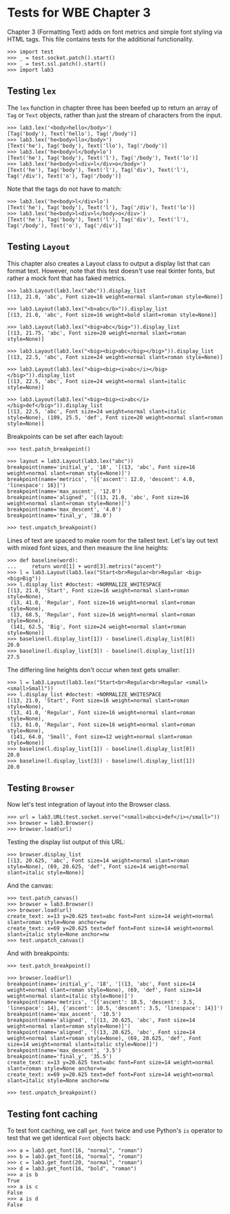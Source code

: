 Tests for WBE Chapter 3
=======================

Chapter 3 (Formatting Text) adds on font metrics and simple font styling via
HTML tags. This file contains tests for the additional functionality.

    >>> import test
    >>> _ = test.socket.patch().start()
    >>> _ = test.ssl.patch().start()
    >>> import lab3

Testing `lex`
-------------

The `lex` function in chapter three has been beefed up to return an array
of `Tag` or `Text` objects, rather than just the stream of characters from the
input.

    >>> lab3.lex('<body>hello</body>')
    [Tag('body'), Text('hello'), Tag('/body')]
    >>> lab3.lex('he<body>llo</body>')
    [Text('he'), Tag('body'), Text('llo'), Tag('/body')]
    >>> lab3.lex('he<body>l</body>lo')
    [Text('he'), Tag('body'), Text('l'), Tag('/body'), Text('lo')]
    >>> lab3.lex('he<body>l<div>l</div>o</body>')
    [Text('he'), Tag('body'), Text('l'), Tag('div'), Text('l'), Tag('/div'), Text('o'), Tag('/body')]

Note that the tags do not have to match:

    >>> lab3.lex('he<body>l</div>lo')
    [Text('he'), Tag('body'), Text('l'), Tag('/div'), Text('lo')]
    >>> lab3.lex('he<body>l<div>l</body>o</div>')
    [Text('he'), Tag('body'), Text('l'), Tag('div'), Text('l'), Tag('/body'), Text('o'), Tag('/div')]

Testing `Layout`
----------------

This chapter also creates a Layout class to output a display list that can
format text. However, note that this test doesn't use real tkinter fonts, but
rather a mock font that has faked metrics.

    >>> lab3.Layout(lab3.lex("abc")).display_list
    [(13, 21.0, 'abc', Font size=16 weight=normal slant=roman style=None)]

    >>> lab3.Layout(lab3.lex("<b>abc</b>")).display_list
    [(13, 21.0, 'abc', Font size=16 weight=bold slant=roman style=None)]
    
    >>> lab3.Layout(lab3.lex("<big>abc</big>")).display_list
    [(13, 21.75, 'abc', Font size=20 weight=normal slant=roman style=None)]

    >>> lab3.Layout(lab3.lex("<big><big>abc</big></big>")).display_list
    [(13, 22.5, 'abc', Font size=24 weight=normal slant=roman style=None)]

    >>> lab3.Layout(lab3.lex("<big><big><i>abc</i></big></big>")).display_list
    [(13, 22.5, 'abc', Font size=24 weight=normal slant=italic style=None)]

    >>> lab3.Layout(lab3.lex("<big><big><i>abc</i></big>def</big>")).display_list
    [(13, 22.5, 'abc', Font size=24 weight=normal slant=italic style=None), (109, 25.5, 'def', Font size=20 weight=normal slant=roman style=None)]

Breakpoints can be set after each layout:

    >>> test.patch_breakpoint()

    >>> layout = lab3.Layout(lab3.lex("abc"))
    breakpoint(name='initial_y', '18', '[(13, 'abc', Font size=16 weight=normal slant=roman style=None)]')
    breakpoint(name='metrics', '[{'ascent': 12.0, 'descent': 4.0, 'linespace': 16}]')
    breakpoint(name='max_ascent', '12.0')
    breakpoint(name='aligned', '[(13, 21.0, 'abc', Font size=16 weight=normal slant=roman style=None)]')
    breakpoint(name='max_descent', '4.0')
    breakpoint(name='final_y', '38.0')
    
    >>> test.unpatch_breakpoint()

Lines of text are spaced to make room for the tallest text. Let's lay
out text with mixed font sizes, and then measure the line heights:

    >>> def baseline(word):
    ...     return word[1] + word[3].metrics("ascent")
    >>> l = lab3.Layout(lab3.lex("Start<br>Regular<br>Regular <big><big>Big"))
    >>> l.display_list #doctest: +NORMALIZE_WHITESPACE
    [(13, 21.0, 'Start', Font size=16 weight=normal slant=roman style=None),
     (13, 41.0, 'Regular', Font size=16 weight=normal slant=roman style=None),
     (13, 68.5, 'Regular', Font size=16 weight=normal slant=roman style=None),
     (141, 62.5, 'Big', Font size=24 weight=normal slant=roman style=None)]
    >>> baseline(l.display_list[1]) - baseline(l.display_list[0])
    20.0
    >>> baseline(l.display_list[3]) - baseline(l.display_list[1])
    27.5

The differing line heights don't occur when text gets smaller:

    >>> l = lab3.Layout(lab3.lex("Start<br>Regular<br>Regular <small><small>Small"))
    >>> l.display_list #doctest: +NORMALIZE_WHITESPACE
    [(13, 21.0, 'Start', Font size=16 weight=normal slant=roman style=None),
     (13, 41.0, 'Regular', Font size=16 weight=normal slant=roman style=None),
     (13, 61.0, 'Regular', Font size=16 weight=normal slant=roman style=None),
     (141, 64.0, 'Small', Font size=12 weight=normal slant=roman style=None)]
    >>> baseline(l.display_list[1]) - baseline(l.display_list[0])
    20.0
    >>> baseline(l.display_list[3]) - baseline(l.display_list[1])
    20.0


Testing `Browser`
-----------------

Now let's test integration of layout into the Browser class.

    >>> url = lab3.URL(test.socket.serve("<small>abc<i>def</i></small>"))
    >>> browser = lab3.Browser()
    >>> browser.load(url)

Testing the display list output of this URL:

    >>> browser.display_list
    [(13, 20.625, 'abc', Font size=14 weight=normal slant=roman style=None), (69, 20.625, 'def', Font size=14 weight=normal slant=italic style=None)]

And the canvas:

    >>> test.patch_canvas()
    >>> browser = lab3.Browser()
    >>> browser.load(url)
    create_text: x=13 y=20.625 text=abc font=Font size=14 weight=normal slant=roman style=None anchor=nw
    create_text: x=69 y=20.625 text=def font=Font size=14 weight=normal slant=italic style=None anchor=nw
    >>> test.unpatch_canvas()

And with breakpoints:

    >>> test.patch_breakpoint()

    >>> browser.load(url)
    breakpoint(name='initial_y', '18', '[(13, 'abc', Font size=14 weight=normal slant=roman style=None), (69, 'def', Font size=14 weight=normal slant=italic style=None)]')
    breakpoint(name='metrics', '[{'ascent': 10.5, 'descent': 3.5, 'linespace': 14}, {'ascent': 10.5, 'descent': 3.5, 'linespace': 14}]')
    breakpoint(name='max_ascent', '10.5')
    breakpoint(name='aligned', '[(13, 20.625, 'abc', Font size=14 weight=normal slant=roman style=None)]')
    breakpoint(name='aligned', '[(13, 20.625, 'abc', Font size=14 weight=normal slant=roman style=None), (69, 20.625, 'def', Font size=14 weight=normal slant=italic style=None)]')
    breakpoint(name='max_descent', '3.5')
    breakpoint(name='final_y', '35.5')
    create_text: x=13 y=20.625 text=abc font=Font size=14 weight=normal slant=roman style=None anchor=nw
    create_text: x=69 y=20.625 text=def font=Font size=14 weight=normal slant=italic style=None anchor=nw

    >>> test.unpatch_breakpoint()

Testing font caching
--------------------

To test font caching, we call `get_font` twice and use Python's `is`
operator to test that we get identical `Font` objects back:

    >>> a = lab3.get_font(16, "normal", "roman")
    >>> b = lab3.get_font(16, "normal", "roman")
    >>> c = lab3.get_font(20, "normal", "roman")
    >>> d = lab3.get_font(16, "bold", "roman")
    >>> a is b
    True
    >>> a is c
    False
    >>> a is d
    False
